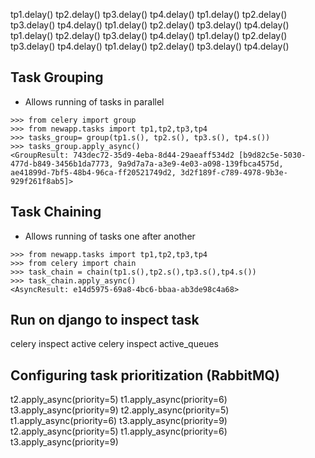 tp1.delay()
tp2.delay()
tp3.delay()
tp4.delay()
tp1.delay()
tp2.delay()
tp3.delay()
tp4.delay()
tp1.delay()
tp2.delay()
tp3.delay()
tp4.delay()
tp1.delay()
tp2.delay()
tp3.delay()
tp4.delay()
tp1.delay()
tp2.delay()
tp3.delay()
tp4.delay()
tp1.delay()
tp2.delay()
tp3.delay()
tp4.delay()

## Task Grouping

- Allows running of tasks in parallel

```shell
>>> from celery import group
>>> from newapp.tasks import tp1,tp2,tp3,tp4
>>> tasks_group= group(tp1.s(), tp2.s(), tp3.s(), tp4.s())
>>> tasks_group.apply_async()
<GroupResult: 743dec72-35d9-4eba-8d44-29aeaff534d2 [b9d82c5e-5030-477d-b849-3456b1da7773, 9a9d7a7a-a3e9-4e03-a098-139fbca4575d, ae41899d-7bf5-48b4-96ca-ff20521749d2, 3d2f189f-c789-4978-9b3e-929f261f8ab5]>
```

## Task Chaining

- Allows running of tasks one after another

```shell
>>> from newapp.tasks import tp1,tp2,tp3,tp4
>>> from celery import chain
>>> task_chain = chain(tp1.s(),tp2.s(),tp3.s(),tp4.s())
>>> task_chain.apply_async()
<AsyncResult: e14d5975-69a8-4bc6-bbaa-ab3de98c4a68>
```

## Run on django to inspect task

celery inspect active
celery inspect active_queues

## Configuring task prioritization (RabbitMQ)

t2.apply_async(priority=5)
t1.apply_async(priority=6)
t3.apply_async(priority=9)
t2.apply_async(priority=5)
t1.apply_async(priority=6)
t3.apply_async(priority=9)
t2.apply_async(priority=5)
t1.apply_async(priority=6)
t3.apply_async(priority=9)
